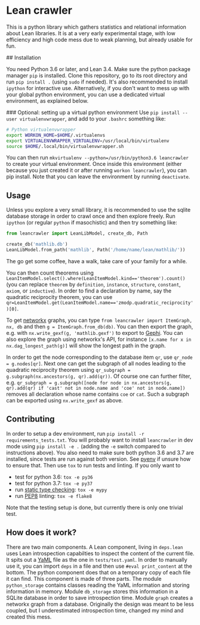 # Lean crawler

This is a python library which gathers statistics and relational information
about Lean libraries. It is at a very early experimental stage, with low
efficiency and high code mess due to weak planning, but already usable for fun.

## Installation

You need Python 3.6 or later, and Lean 3.4. Make sure the python package
manager `pip` is installed.  Clone this repository, go to its root directory
and run `pip install .` (using `sudo` if needed). It's also recommended to
install `ipython` for interactive use. Alternatively, if you don't want to mess
up with your global python environment, you can use a dedicated virtual
environment, as explained below.

### Optional: setting up a virtual python environment
Use `pip install --user virtualenvwrapper`, and add to your `.bashrc` something like:
```bash
# Python virtualenvwrapper
export WORKON_HOME=$HOME/.virtualenvs
export VIRTUALENVWRAPPER_VIRTUALENV=/usr/local/bin/virtualenv
source $HOME/.local/bin/virtualenvwrapper.sh
```
You can then run `mkvirtualenv --python=/usr/bin/python3.6 leancrawler` to
create your virtual environment. Once inside this environment (either because
you just created it or after running `workon leancrawler`), you can pip
install. Note that you can leave the environment by running `deactivate`.


## Usage

Unless you explore a very small library, it is recommended to use the sqlite
database storage in order to crawl once and then explore freely. Run `ipython`
(or regular `python` if masochistic) and then try something like:

```python
from leancrawler import LeanLibModel, create_db, Path

create_db('mathlib.db')
LeanLibModel.from_path('mathlib', Path('/home/name/lean/mathlib/'))
```
The go get some coffee, have a walk, take care of your family for a while.

You can then count theorems using `LeanItemModel.select().where(LeanItemModel.kind=='theorem').count()`
(you can replace `theorem` by `definition`, `instance`, `structure`, `constant`, `axiom`, or `inductive`).
In order to find a declaration by name, say the quadratic reciprocity theorem, you can use 
`qr=LeanItemModel.get(LeanItemModel.name=='zmodp.quadratic_reciprocity')[0]`.

To get [networkx](https://networkx.github.io/documentation/stable/) graphs, you can type
`from leancrawler import ItemGraph, nx, db` and then `g = ItemGraph.from_db(db)`. You can then export the graph, e.g. with
`nx.write_gexf(g, 'mathlib.gexf')` to export to [Gephi](https://gephi.org/).
You can also explore the graph using networkx's API, for instance 
`[x.name for x in nx.dag_longest_path(g)]` will show the longest path in the
graph.

In order to get the node corresponding to the database item `qr`, use `qr_node = g.nodes[qr]`.
Next one can get the subgraph of all nodes leading to the quadratic reciprocity theorem using
`qr_subgraph = g.subgraph(nx.ancestors(g, qr).add(qr))`. Of course one can further filter, e.g.
`qr_subgraph = g.subgraph([node for node in nx.ancestors(g, qr).add(qr) if 'cast' not in node.name and 'coe' not in node.name])`
removes all declaration whose name contains `coe` or `cat`.
Such a subgraph can be exported using `nx.write_gexf` as above.

## Contributing

In order to setup a dev environment, run `pip install -r requirements_tests.txt`.
You will probably want to install `leancrawler` in dev
mode using `pip install -e .` (adding the `-e` switch compared to instructions
above). You also need to make sure both python 3.6 and 3.7 are installed, since
tests are run against both version. See [pyenv](https://github.com/pyenv/pyenv)
if unsure how to ensure that. Then use `tox` to run tests and linting. If you only want to
* test for python 3.6: `tox -e py36`
* test for python 3.7: `tox -e py37`
* run [static type checking](http://mypy-lang.org/): `tox -e mypy`
* run [PEP8](https://www.python.org/dev/peps/pep-0008/) linting: `tox -e flake8`

Note that the testing setup is done, but currently there is only one trivial test.

## How does it work?

There are two main components. A Lean component, living in `deps.lean` uses Lean introspection capabilties to inspect the content of the current file. It spits out a [YaML](http://yaml.org/) file as the one in `tests/test.yaml`. In order to manually use it, you can import `deps` in a file and then use `#eval print_content` at the bottom. The python component does that on a temporary copy of each file it can find. This component is made of three parts. The module `python_storage` contains classes reading the YaML information and storing information in memory. Module `db_storage` stores this information in a SQLite database in order to save introspection time. Module `graph` creates a networkx graph from a database. Originally the design was meant to be less coupled, but I underestimated introspection time, changed my mind and created this mess.
